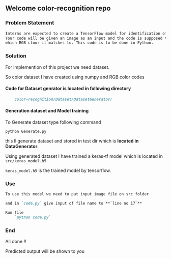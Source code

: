 ## Welcome color-recognition repo

### Problem Statement

```markdown
Interns are expected to create a TensorFlow model for identification of color. 
Your code will be given an image as an input and the code is supposed to categorize 
which RGB clour it matches to. This code is to be done in Python.
```

### Solution

For implemention of this project we need dataset.

So color dataset I have created using numpy and RGB color codes

#### Code for Dataset genrator is located in following directory
```markdown
    color-recognition/Dataset/DatasetGenerator/
```

#### Generation dataset and Model training

To Generate dataset type following command

`python Generate.py`

this ll generate dataset and stored in test dir which is **located in DataGenerator**.

Using generated dataset I have trained a keras-tf model which is located in `src/keras_model.h5`

`keras_model.h5` is the trained model by tensorflow.

### Use

```markdown
To use this model we need to put input image file on src folder

and in `code.py` give input of file name to **`line no 17`**

Run file
    `python code.py`
```

### End

All done !!

Predicted output will be shown to you